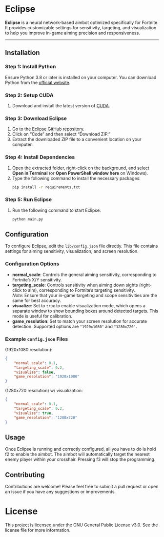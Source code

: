 # Eclipse

**Eclipse** is a neural network-based aimbot optimized specifically for Fortnite. It provides customizable settings for sensitivity, targeting, and visualization to help you improve in-game aiming precision and responsiveness.

---

## Installation

### Step 1: Install Python
Ensure Python 3.8 or later is installed on your computer. You can download Python from the [official website](https://www.python.org/downloads/release/python-386/).

### Step 2: Setup CUDA
1. Download and install the latest version of [CUDA](https://developer.nvidia.com/cuda-downloads).

### Step 3: Download Eclipse
1. Go to the [Eclipse GitHub repository](https://github.com/Beck-Bjella/Eclipse/).
2. Click on “Code” and then select “Download ZIP.”
3. Extract the downloaded ZIP file to a convenient location on your computer.

### Step 4: Install Dependencies
1. Open the extracted folder, right-click on the background, and select **Open in Terminal** (or **Open PowerShell window here** on Windows).
2. Type the following command to install the necessary packages:
   ```bash
   pip install -r requirements.txt
   ```
   
### Step 5: Run Eclipse
1. Run the following command to start Eclipse:
   ```bash
   python main.py
   ```

## Configuration

To configure Eclipse, edit the `lib/config.json` file directly. This file contains settings for aiming sensitivity, visualization, and screen resolution.

### Configuration Options
- **normal_scale**: Controls the general aiming sensitivity, corresponding to Fortnite’s X/Y sensitivity.
- **targeting_scale**: Controls sensitivity when aiming down sights (right-click to aim), corresponding to Fortnite’s targeting sensitivity.  
  *Note*: Ensure that your in-game targeting and scope sensitivities are the same for best accuracy.
- **visualize**: Set to `true` to enable visualization mode, which opens a separate window to show bounding boxes around detected targets. This mode is useful for calibration.
- **game_resolution**: Set to match your screen resolution for accurate detection. Supported options are `"1920x1080"` and `"1280x720"`.

### Example `config.json` Files
(1920x1080 resolution):
```json
{
    "normal_scale": 0.1,
    "targeting_scale": 0.2,
    "visualize": false,
    "game_resolution": "1920x1080"
}
```

(1280x720 resolution) w/ visualization:
```json
{
    "normal_scale": 0.1,
    "targeting_scale": 0.2,
    "visualize": true,
    "game_resolution": "1280x720"
}
```

## Usage
Once Eclipse is running and correctly configured, all you have to do is hold f2 to enable the aimbot. 
The aimbot will automatically target the nearest enemy player within your crosshair. 
Pressing f3 will stop the programming.

## Contributing
Contributions are welcome! Please feel free to submit a pull request or open an issue if you have any suggestions or improvements.

# License
This project is licensed under the GNU General Public License v3.0. See the license file for more information.